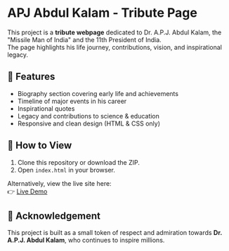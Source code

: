 # APJ Abdul Kalam - Tribute Page

This project is a **tribute webpage** dedicated to Dr. A.P.J. Abdul Kalam, the "Missile Man of India" and the 11th President of India.  
The page highlights his life journey, contributions, vision, and inspirational legacy.

## 🌟 Features
- Biography section covering early life and achievements
- Timeline of major events in his career
- Inspirational quotes
- Legacy and contributions to science & education
- Responsive and clean design (HTML & CSS only)


## 🚀 How to View
1. Clone this repository or download the ZIP.  
2. Open `index.html` in your browser.  

Alternatively, view the live site here:  
👉 [Live Demo](https://dawarkhan-ai.github.io/tribute-page/)

## 🙏 Acknowledgement
This project is built as a small token of respect and admiration towards **Dr. A.P.J. Abdul Kalam**, who continues to inspire millions.
